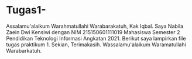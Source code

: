 # Tugas1-
Assalamu'alaikum Warahmatullahi Warabarakatuh, Kak Iqbal. Saya Nabila Zaein Dwi Kensiwi dengan NIM 215150601111019 Mahasiswa Semester 2 Pendidikan Teknologi Informasi Angkatan 2021. Berikut saya lampirkan file tugas praktikum 1. Sekian, Terimakasih. Wassalamu'alaikum Waramatullahi Warabarkatuh.

